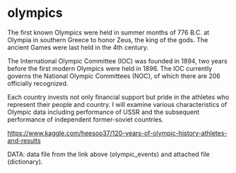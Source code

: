 # olympics
The first known Olympics were held in summer months of 776 B.C. at Olympia in southern Greece to honor Zeus, the king of the gods. The ancient Games were last held in the 4th century. ​

The International Olympic Committee (IOC) was founded in 1894, two years before the first modern Olympics were held in 1896. The IOC currently governs the National Olympic Committees (NOC), of which there are 206 officially recognized. ​

Each country invests not only financial support but pride in the athletes who represent their people and country. I will examine various characteristics of Olympic data including performance of USSR and the subsequent 
performance of independent former-soviet countries.

https://www.kaggle.com/heesoo37/120-years-of-olympic-history-athletes-and-results

DATA: data file from the link above (olympic_events) and attached file (dictionary).
